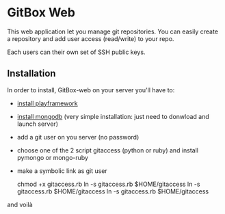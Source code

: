 GitBox Web
==========

This web application let you manage git repositories.
You can easily create a repository and add user access (read/write) to your repo.

Each users can their own set of SSH public keys.

Installation
-------------

In order to install, GitBox-web on your server you'll have to:

* [install playframework](http://www.playframework.org/)
* [install mongodb](http://www.mongodb.org/) (very simple installation: just need to donwload and launch server)
* add a git user on you server (no password)
* choose one of the 2 script gitaccess (python or ruby) and install pymongo or mongo-ruby
* make a symbolic link as git user

    chmod +x gitaccess.rb
    ln -s gitaccess.rb $HOME/gitaccess
    ln -s gitaccess.rb $HOME/gitaccess
    ln -s gitaccess.rb $HOME/gitaccess

and voilà
